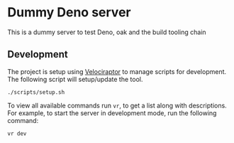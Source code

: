 # Dummy Deno server

This is a dummy server to test Deno, oak and the build tooling chain

## Development

The project is setup using [Velociraptor](https://deno.land/x/velociraptor/) to manage scripts for development. The following script will setup/update the tool.

```
./scripts/setup.sh
```

To view all available commands run `vr`, to get a list along with descriptions. For example, to start the server in development mode, run the following command:

```
vr dev
```